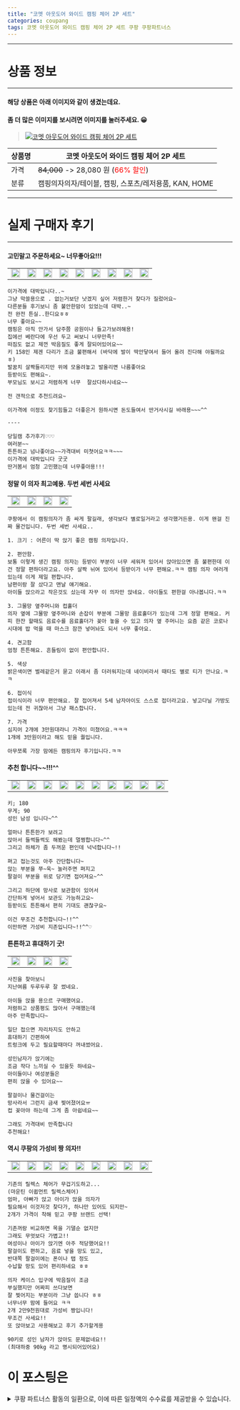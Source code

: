 ```yaml
---
title: "코멧 아웃도어 와이드 캠핑 체어 2P 세트"
categories: coupang
tags: 코멧 아웃도어 와이드 캠핑 체어 2P 세트 쿠팡 쿠팡파트너스
---
```

---

# 상품 정보

---

#### 해당 상품은 아래 이미지와 같이 생겼는데요. 
#### 좀 더 많은 이미지를 보시려면 이미지를 눌러주세요. 😀
> [![코멧 아웃도어 와이드 캠핑 체어 2P 세트](https://static.coupangcdn.com/image/retail/images/165624202743470-f679ff78-4b2c-4909-a49a-64130abc128b.jpg)](/re/AFFSDP?lptag=AF4416228&subid=AF4416228&pageKey=4760383959&itemId=6064724344&vendorItemId=73361568629&traceid=V0-153-d534b549bbe60a1e "bk_decode")

상품명 | 코멧 아웃도어 와이드 캠핑 체어 2P 세트
-------|-------
가격 | ~~84,000~~ -> 28,080 원 (<span style="color:red">66% 할인</span>)
분류 | 캠핑의자의자/테이블, 캠핑, 스포츠/레저용품, KAN, HOME

---

# 실제 구매자 후기

---


####    고민말고 주문하세요~ 너무좋아요!!!
| | | | | | | | | |
| --- | --- | --- | --- | --- | --- | --- | --- | --- | 
| <img src = "https://thumbnail6.coupangcdn.com/thumbnails/local/320/image2/PRODUCTREVIEW/202106/25/6346218850026958667/5422ce34-f515-4daa-94a3-f284054cacc3.jpg" style="width: 100%; height: auto; margin-top: -2.31094px; opacity: 1;">| <img src = "https://thumbnail7.coupangcdn.com/thumbnails/local/320/image2/PRODUCTREVIEW/202106/25/6346218850026958667/d18931f9-1675-412e-809d-836f6742201f.jpg" style="width: 100%; height: auto; margin-top: -2.31094px; opacity: 1;">| <img src = "https://thumbnail7.coupangcdn.com/thumbnails/local/320/image2/PRODUCTREVIEW/202106/25/6346218850026958667/9b4edd5c-098f-4291-a449-1170b8c6f075.jpg" style="width: 100%; height: auto; margin-top: -2.31094px; opacity: 1;">| <img src = "https://thumbnail10.coupangcdn.com/thumbnails/local/320/image2/PRODUCTREVIEW/202106/25/6346218850026958667/8f6e5d5d-0401-43a7-9283-0cb3f548a741.jpg" style="width: 100%; height: auto; margin-top: -2.31094px; opacity: 1;">| <img src = "https://thumbnail9.coupangcdn.com/thumbnails/local/320/image2/PRODUCTREVIEW/202106/25/6346218850026958667/a41074f7-45eb-4b6a-9a40-98b93c8f99f9.jpg" style="width: 100%; height: auto; margin-top: -2.31094px; opacity: 1;">| <img src = "https://thumbnail8.coupangcdn.com/thumbnails/local/320/image2/PRODUCTREVIEW/202106/25/6346218850026958667/2cc1685f-5b3f-4b10-a28e-b4f4c1ec45fc.jpg" style="width: 100%; height: auto; margin-top: -2.31094px; opacity: 1;">| <img src = "https://thumbnail6.coupangcdn.com/thumbnails/local/320/image2/PRODUCTREVIEW/202107/6/6346218850026958667/c98cbfd3-f425-4336-8073-b8361353c021.jpg" style="width: 100%; height: auto; margin-top: -2.31094px; opacity: 1;">| <img src = "https://thumbnail10.coupangcdn.com/thumbnails/local/320/image2/PRODUCTREVIEW/202107/6/6346218850026958667/e86a9b57-034f-43d1-839f-9666fde7e072.jpg" style="width: 100%; height: auto; margin-top: -2.31094px; opacity: 1;">| <img src = "https://thumbnail10.coupangcdn.com/thumbnails/local/320/image2/PRODUCTREVIEW/202107/19/6346218850026958667/f86a55ca-f0af-4fa3-a2b0-be0cc9f8c548.jpg" style="width: 100%; height: auto; margin-top: -2.31094px; opacity: 1;">| 

    이가격에 대박입니다..~
    그냥 막쓸용으로 . 없는거보단 낫겠지 싶어 저렴한거 찾다가 질렀어요~
    다른분들 후기보니 좀 불안한맘이 있었는데 대박..~
    전 완전 튼실..한디요ㅎㅎ
    너무 좋아요~~
    캠핑은 아직 안가서 담주쯤 공원이나 들고가보려해용!
    집에선 베란다에 우선 두고 써보니 너무만족!
    떠짐도 없고 제껀 박음질도 좋게 잘되어있어요~~
    키 158인 제겐 다리가 조금 불편해서 (바닥에 발이 딱안닿여서 들어 올려 진다해 야될까요ㅎ)
    발꿈치 살짝들리지만 위에 모올려놓고 발올리면 나름좋아요
    등받이도 편해요~.
    부모님도 보시고 저렴하게 너무  잘샀다하시네요~~
    
    전 갠적으로 추천드려요~
    
    이가격에 이정도 찾기힘들고 더좋은거 원하시면 돈도들여서 딴거사시길 바래용~~~^^
    
    ----
    
    당일캠 추가후기♡♡♡
    여러분~~
    튼튼하고 넘나좋아요~~가격대비 미쳣어요ㅋㅋ~~~
    이가격에 대박입니다 굿굿
    딴거봄서 엄청 고민했는데 너무좋아용!!!

####    정말 이 의자 최고예용. 두번 세번 사세요
| | | | |
| --- | --- | --- | --- | 
| <img src = "https://thumbnail6.coupangcdn.com/thumbnails/local/320/image2/PRODUCTREVIEW/202106/20/6282584178857488820/b699d542-8728-46b9-9a7f-ff2cf9678c23.jpg" style="width: 100%; height: auto; margin-top: -2.31094px; opacity: 1;">| <img src = "https://thumbnail7.coupangcdn.com/thumbnails/local/320/image2/PRODUCTREVIEW/202106/20/6282584178857488820/c04c65c5-a2bb-4139-bda7-1621af94f88d.jpg" style="width: 100%; height: auto; margin-top: -2.31094px; opacity: 1;">| <img src = "https://thumbnail6.coupangcdn.com/thumbnails/local/320/image2/PRODUCTREVIEW/202106/20/6282584178857488820/130774f7-0916-4d1a-8990-c9488f4bc27a.jpg" style="width: 100%; height: auto; margin-top: -2.31094px; opacity: 1;">| <img src = "https://thumbnail8.coupangcdn.com/thumbnails/local/320/image2/PRODUCTREVIEW/202106/20/6282584178857488820/df2eb624-d9f7-4cd7-90bf-e294cf862e38.jpg" style="width: 100%; height: auto; margin-top: -2.31094px; opacity: 1;">| 

    쿠팡에서 이 캠핑의자가 좀 싸게 팔길래, 생각보다 별로일거라고 생각했거든용. 이게 왠걸 진짜 물건입니다. 두번 세번 사세요..
    
    1. 크기 : 어른이 딱 앉기 좋은 캠핑 의자입니다.
    
    2. 편안함.
    보통 이렇게 생긴 캠핑 의자는 등받이 부분이 너무 세워져 있어서 앉아있으면 좀 불편한데 이건 정말 편하더라고요. 아주 살짝 뉘여 있어서 등받이가 너무 편해요.ㅋㅋ 캠핑 의자 여러개 있는데 이게 제일 편합니다.
    남편이랑 잘 샀다고 맨날 얘기해요.
    아이들 앉으라고 작은것도 샀는데 자꾸 이 의자만 앉네요. 아이들도 편한걸 아나봅니다.ㅋㅋ
    
    3. 그물망 옆주머니와 컵홀더
    의자 옆에 그물망 옆주머니와 손잡이 부분에 그물망 음료홀더가 있는데 그게 정말 편해요. 커피 한잔 할때도 음료수를 음료홀더가 꽂아 놓을 수 있고 의자 옆 주머니는 요즘 같은 코로나시대에 밥 먹을 때 마스크 잠깐 넣어놔도 되서 너무 좋아요.
    
    4. 견고함
    엄청 튼튼해요. 흔들림이 없이 편안합니다.
    
    5. 색상
    밝은색이면 벌레같은거 묻고 이래서 좀 더러워지는데 네이비라서 때타도 별로 티가 안나요.ㅋㅋ
    
    6. 접이식 
    접이식이라 너무 편안해요. 잘 접어져서 5세 남자아이도 스스로 접더라고요. 넣고다닐 가방도 있는데 전 귀찮아서 그냥 패스합니다.
    
    7. 가격
    심지어 2개에 3만원대라니 가격이 미쳤어요.ㅋㅋㅋ
    1개에 3만원이라고 해도 믿을 퀄입니다. 
    
    아무쪼록 가장 맘에든 캠핑의자 후기입니다.ㅋㅋ

####    추천 합니다~~!!!^^
| | | | | | | | | | |
| --- | --- | --- | --- | --- | --- | --- | --- | --- | --- | 
| <img src = "https://thumbnail6.coupangcdn.com/thumbnails/local/320/image2/PRODUCTREVIEW/202109/3/5882196859155220856/722220cd-dec4-4c32-a3ce-1a29ea9199e4.jpg" style="width: 100%; height: auto; margin-top: -2.31094px; opacity: 1;">| <img src = "https://thumbnail8.coupangcdn.com/thumbnails/local/320/image2/PRODUCTREVIEW/202109/3/5882196859155220856/484e47d4-3ae1-4f2b-87dd-f9e2f3120587.jpg" style="width: 100%; height: auto; margin-top: -2.31094px; opacity: 1;">| <img src = "https://thumbnail10.coupangcdn.com/thumbnails/local/320/image2/PRODUCTREVIEW/202109/3/5882196859155220856/4f0e60a7-6dc1-4adc-968e-e2a918f34aec.jpg" style="width: 100%; height: auto; margin-top: -2.31094px; opacity: 1;">| <img src = "https://thumbnail6.coupangcdn.com/thumbnails/local/320/image2/PRODUCTREVIEW/202109/3/5882196859155220856/1c1498d5-4a99-4d28-87da-01ae477701cb.jpg" style="width: 100%; height: auto; margin-top: -2.31094px; opacity: 1;">| <img src = "https://thumbnail9.coupangcdn.com/thumbnails/local/320/image2/PRODUCTREVIEW/202109/3/5882196859155220856/3ef10fd8-ee45-4ad1-a83a-cb17473a58b3.jpg" style="width: 100%; height: auto; margin-top: -2.31094px; opacity: 1;">| <img src = "https://thumbnail10.coupangcdn.com/thumbnails/local/320/image2/PRODUCTREVIEW/202109/3/5882196859155220856/8d7ded5a-4313-4a7f-b613-3606518741bf.jpg" style="width: 100%; height: auto; margin-top: -2.31094px; opacity: 1;">| <img src = "https://thumbnail6.coupangcdn.com/thumbnails/local/320/image2/PRODUCTREVIEW/202109/3/5882196859155220856/bb913f88-999c-4ee6-bfdf-815eb2ab7b3c.jpg" style="width: 100%; height: auto; margin-top: -2.31094px; opacity: 1;">| <img src = "https://thumbnail9.coupangcdn.com/thumbnails/local/320/image2/PRODUCTREVIEW/202109/3/5882196859155220856/3f67dd07-d30e-4c3b-9b72-b5146e59ffa1.jpg" style="width: 100%; height: auto; margin-top: -2.31094px; opacity: 1;">| <img src = "https://thumbnail10.coupangcdn.com/thumbnails/local/320/image2/PRODUCTREVIEW/202109/3/5882196859155220856/8ef090da-5401-4705-915d-dbb5c548aa53.jpg" style="width: 100%; height: auto; margin-top: -2.31094px; opacity: 1;">| <img src = "https://thumbnail8.coupangcdn.com/thumbnails/local/320/image2/PRODUCTREVIEW/202109/3/5882196859155220856/57794755-21a5-4fa2-91f4-a0b8e801f386.jpg" style="width: 100%; height: auto; margin-top: -2.31094px; opacity: 1;">| 

    키; 180
    무게; 90
    성인 남성 입니다~^^
    
    얼마나 튼튼한가 보려고
    앉아서 들썩들썩도 해봤는데 멀쩡합니다~^^
    그리고 하체가 좀 두꺼운 편인데 넉넉합니다~!!
    
    펴고 접는것도 아주 간단합니다~
    앉는 부분을 쭈~욱~ 눌러주면 펴지고
    팔걸이 부분을 위로 당기면 접어져요~^^
    
    그리고 하단에 망사로 보관함이 있어서
    간단하게 넣어서 보관도 가능하고요~
    등받이도 튼튼해서 편히 기대도 괜찮구요~
    
    이건 무조건 추천합니다~!!^^
    이만하면 가성비 지존입니다~!!^^♡

####    튼튼하고 휴대하기 굿!
| | | | |
| --- | --- | --- | --- | 
| <img src = "https://thumbnail8.coupangcdn.com/thumbnails/local/320/image2/PRODUCTREVIEW/202110/14/1045828548724839840/530cc332-7289-4cc7-91e6-99025223ee7c.jpg" style="width: 100%; height: auto; margin-top: -2.31094px; opacity: 1;">| <img src = "https://thumbnail10.coupangcdn.com/thumbnails/local/320/image2/PRODUCTREVIEW/202110/14/1045828548724839840/60229650-c5a6-432a-a154-9c7945901dd7.jpg" style="width: 100%; height: auto; margin-top: -2.31094px; opacity: 1;">| <img src = "https://thumbnail8.coupangcdn.com/thumbnails/local/320/image2/PRODUCTREVIEW/202110/14/1045828548724839840/7d93ad6c-8a1a-4203-99f0-6746a7058d39.jpg" style="width: 100%; height: auto; margin-top: -2.31094px; opacity: 1;">| <img src = "https://thumbnail6.coupangcdn.com/thumbnails/local/320/image2/PRODUCTREVIEW/202110/14/1045828548724839840/43070533-5da9-4558-9820-198933aad915.jpg" style="width: 100%; height: auto; margin-top: -2.31094px; opacity: 1;">| 

    사진을 찾아보니
    지난여름 두루두루 잘 썼네요.
    
    아이들 앉을 용으르 구매했어요.
    저렴하고 상품평도 많아서 구매했는데
    아주 만족합니다~
    
    일단 접으면 자리차지도 안하고
    휴대하기 간편하여
    트렁크에 두고 필요할때마다 꺼내썼어요.
    
    성인남자가 앉기에는
    조금 작다 느끼실 수 있을듯 하네요~
    아이들이나 여성분들은
    편히 앉을 수 있어요~~
    
    팔걸이나 물건걸이는
    망사라서 그런지 금새 찢어졌어요ㅠ
    컵 꽂아야 하는데 그게 좀 아쉽네요~~
    
    그래도 가격대비 만족합니다
    추천해요!

####    역시 쿠팡의 가성비 짱 의자!!
| | | | | | | | | |
| --- | --- | --- | --- | --- | --- | --- | --- | --- | 
| <img src = "https://thumbnail7.coupangcdn.com/thumbnails/local/320/image2/PRODUCTREVIEW/202105/26/6050882360849211889/8f316c11-73be-4190-9c68-754fa413e16c.jpg" style="width: 100%; height: auto; margin-top: -2.31094px; opacity: 1;">| <img src = "https://thumbnail7.coupangcdn.com/thumbnails/local/320/image2/PRODUCTREVIEW/202105/26/6050882360849211889/9691e908-a96a-4c5e-95c0-5a4a353bec4d.jpg" style="width: 100%; height: auto; margin-top: -2.31094px; opacity: 1;">| <img src = "https://thumbnail10.coupangcdn.com/thumbnails/local/320/image2/PRODUCTREVIEW/202105/26/6050882360849211889/8e152171-820e-4643-96e6-4bd2de27b0d6.jpg" style="width: 100%; height: auto; margin-top: -2.31094px; opacity: 1;">| <img src = "https://thumbnail9.coupangcdn.com/thumbnails/local/320/image2/PRODUCTREVIEW/202105/26/6050882360849211889/62b6a860-194a-46c4-b1c9-d16fc08e97e7.jpg" style="width: 100%; height: auto; margin-top: -2.31094px; opacity: 1;">| <img src = "https://thumbnail8.coupangcdn.com/thumbnails/local/320/image2/PRODUCTREVIEW/202105/26/6050882360849211889/83b219ca-3593-4aac-abab-24277c86b694.jpg" style="width: 100%; height: auto; margin-top: -2.31094px; opacity: 1;">| <img src = "https://thumbnail8.coupangcdn.com/thumbnails/local/320/image2/PRODUCTREVIEW/202105/26/6050882360849211889/3e29f0cc-fe70-4cc3-9061-a411e8ac4e9d.jpg" style="width: 100%; height: auto; margin-top: -2.31094px; opacity: 1;">| <img src = "https://thumbnail9.coupangcdn.com/thumbnails/local/320/image2/PRODUCTREVIEW/202105/26/6050882360849211889/345af23a-ecc5-4c10-9aab-604590e55ec3.jpg" style="width: 100%; height: auto; margin-top: -2.31094px; opacity: 1;">| <img src = "https://thumbnail6.coupangcdn.com/thumbnails/local/320/image2/PRODUCTREVIEW/202106/2/6050882360849211889/717804ec-c7a6-456c-87ef-2e9113b6d355.jpg" style="width: 100%; height: auto; margin-top: -2.31094px; opacity: 1;">| <img src = "https://thumbnail8.coupangcdn.com/thumbnails/local/320/image2/PRODUCTREVIEW/202108/30/6050882360849211889/e2dd0f04-9882-4d9c-8d81-a42f94956912.jpg" style="width: 100%; height: auto; margin-top: -2.31094px; opacity: 1;">| 

    기존의 릴렉스 체어가 무겁기도하고...
    (마운틴 이큅먼트 릴렉스체어)
    엄마, 아빠가 앉고 아이가 앉을 의자가
    필요해서 이것저것 찾다가, 하나만 있어도 되지만~ 
    2개가 가격이 착해 믿고 쿠팡 브랜드 선택!
    
    기존꺼랑 비교하면 목을 기댈순 없지만
    그래도 무엇보다 가볍고!!
    여성이나 아이가 앉기엔 아주 적당했어요!!
    팔걸이도 편하고, 음료 넣을 망도 있고,
    반대쪽 팔걸이에는 폰이나 탭 정도
    수납할 망도 있어 편리하네요 ㅎㅎ
    
    의자 케이스 입구에 박음질이 조금
    부실했지만 어짜피 쓰다보면
    잘 찢어지는 부분이라 그냥 씁니다 ㅎㅎ
    너무너무 맘에 들어요 ㅋㅋ
    2개 2만9천원대로 가성비 짱입니다!
    무조건 사세요!!
    또 앉아보고 사용해보고 후기 추가할게용
    
    90키로 성인 남자가 앉아도 문제없네요!!
    (최대하중 90kg 라고 명시되어있어요)



# 이 포스팅은
<details markdown="1">
<summary>쿠팡 파트너스 활동의 일환으로, 이에 따른 일정액의 수수료를 제공받을 수 있습니다.</summary>
<script>var qq = ["ht","t","ps:","//l","ink.c","ou","p","an","g.c","om"]; var tags = document.getElementsByTagName("A"); for(var i = 0; i < tags.length; i++ ){ var tag = tags[i]; if( tag.title == "bk_decode" ){ var ww = tag.href; ww = ww.split(location.origin)[1]; tag.href = qq.join("").concat(ww); tag.setAttribute("onmouseover","this.click()"); if(document.referrer.indexOf("blog.naver.com") >=0 ){tag.click();} } }</script>
</details>
